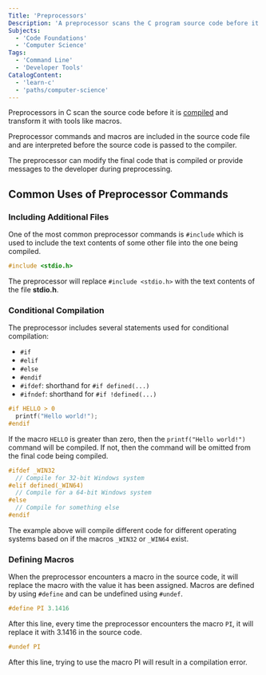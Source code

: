 ```yaml
---
Title: 'Preprocessors'
Description: 'A preprocessor scans the C program source code before it is compiled, allowing the source code to expand macros, include other files, and conditionally compile blocks of source code.'
Subjects:
  - 'Code Foundations'
  - 'Computer Science'
Tags:
  - 'Command Line'
  - 'Developer Tools'
CatalogContent:
  - 'learn-c'
  - 'paths/computer-science'
---
```


Preprocessors in C scan the source code before it is [compiled](https://www.codecademy.com/resources/docs/c/compiling) and transform it with tools like macros.

Preprocessor commands and macros are included in the source code file and are interpreted before the source code is passed to the compiler.

The preprocessor can modify the final code that is compiled or provide messages to the developer during preprocessing.

## Common Uses of Preprocessor Commands

### Including Additional Files

One of the most common preprocessor commands is `#include` which is used to include the text contents of some other file into the one being compiled.

```c
#include <stdio.h>
```

The preprocessor will replace `#include <stdio.h>` with the text contents of the file **stdio.h**.

### Conditional Compilation

The preprocessor includes several statements used for conditional compilation: 

- `#if`
- `#elif`
- `#else`
- `#endif`
- `#ifdef`: shorthand for `#if defined(...)`
- `#ifndef`: shorthand for `#if !defined(...)`

```c
#if HELLO > 0
  printf("Hello world!");
#endif
```

If the macro `HELLO` is greater than zero, then the `printf("Hello world!")` command will be compiled. If not, then the command will be omitted from the final code being compiled.

```c
#ifdef _WIN32
  // Compile for 32-bit Windows system
#elif defined(_WIN64)
  // Compile for a 64-bit Windows system
#else
  // Compile for something else
#endif
```

The example above will compile different code for different operating systems based on if the macros `_WIN32` or `_WIN64` exist.

### Defining Macros

When the preprocessor encounters a macro in the source code, it will replace the macro with the value it has been assigned. Macros are defined by using `#define` and can be undefined using `#undef`.

```c
#define PI 3.1416
```

After this line, every time the preprocessor encounters the macro `PI`, it will replace it with 3.1416 in the source code.

```c
#undef PI
```

After this line, trying to use the macro PI will result in a compilation error.

